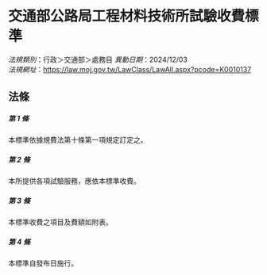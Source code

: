 # 交通部公路局工程材料技術所試驗收費標準

*法規類別*：行政＞交通部＞處務目
*異動日期*：2024/12/03  
*法規網址*：https://law.moj.gov.tw/LawClass/LawAll.aspx?pcode=K0010137



## 法條
##### 第 1 條
本標準依據規費法第十條第一項規定訂定之。

##### 第 2 條
本所提供各項試驗服務，應依本標準收費。

##### 第 3 條
本標準收費之項目及費額如附表。

##### 第 4 條
本標準自發布日施行。


